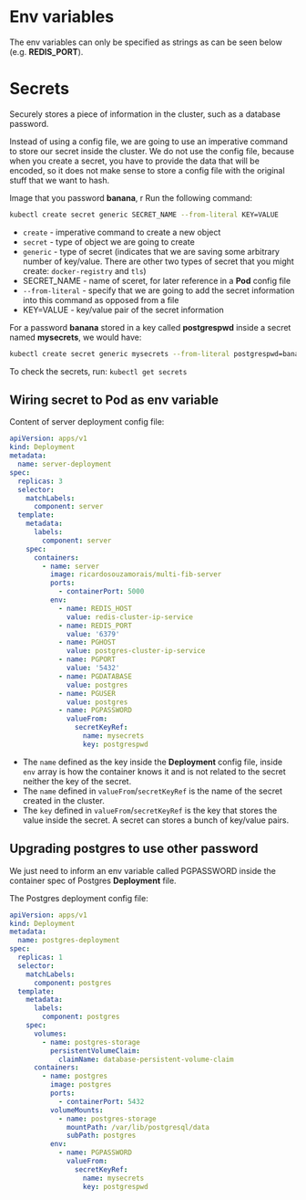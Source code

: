 # Env variables

The env variables can only be specified as strings as can be seen below (e.g. **REDIS_PORT**).

# Secrets

Securely stores a piece of information in the cluster, such as a database password.

Instead of using a config file, we are going to use an imperative command to store our secret inside the cluster. We do not use the config file, because when you create a secret, you have to provide the data that will be encoded, so it does not make sense to store a config file with the original stuff that we want to hash.

Image that you password **banana**, r
Run the following command:

```sh
kubectl create secret generic SECRET_NAME --from-literal KEY=VALUE
```

*  `create` - imperative command to create a new object
*  `secret` - type of object we are going to create
*  `generic` - type of secret (indicates that we are saving some arbitrary number of key/value. There are other two types of secret that you might create: `docker-registry` and `tls`)
*  SECRET_NAME - name of sceret, for later reference in a **Pod** config file
*  `--from-literal` - specify that we are going to add the secret information into this command as opposed from a file
*  KEY=VALUE - key/value pair of the secret information

For a password **banana** stored in a key called **postgrespwd** inside a secret named **mysecrets**, we would have:

```sh
kubectl create secret generic mysecrets --from-literal postgrespwd=banana
```

To check the secrets, run: `kubectl get secrets`

## Wiring secret to **Pod** as env variable

Content of server deployment config file:
```yaml
apiVersion: apps/v1
kind: Deployment
metadata:
  name: server-deployment
spec:
  replicas: 3
  selector:
    matchLabels:
      component: server
  template:
    metadata:
      labels:
        component: server
    spec:
      containers:
        - name: server
          image: ricardosouzamorais/multi-fib-server
          ports:
            - containerPort: 5000 
          env:
            - name: REDIS_HOST
              value: redis-cluster-ip-service
            - name: REDIS_PORT
              value: '6379'
            - name: PGHOST
              value: postgres-cluster-ip-service
            - name: PGPORT
              value: '5432'
            - name: PGDATABASE
              value: postgres
            - name: PGUSER
              value: postgres
            - name: PGPASSWORD
              valueFrom:
                secretKeyRef:
                  name: mysecrets
                  key: postgrespwd
```

*  The `name` defined as the key inside the **Deployment** config file, inside `env` array is how the container knows it and is not related to the secret neither the key of the secret.
*  The `name` defined in `valueFrom`/`secretKeyRef` is the name of the secret created in the cluster.
*  The `key` defined in `valueFrom`/`secretKeyRef` is the key that stores the value inside the secret. A secret can stores a bunch of key/value pairs.

## Upgrading postgres to use other password

We just need to inform an env variable called PGPASSWORD inside the container spec of Postgres **Deployment** file.

The Postgres deployment config file:
```yaml
apiVersion: apps/v1
kind: Deployment
metadata:
  name: postgres-deployment
spec:
  replicas: 1
  selector:
    matchLabels:
      component: postgres
  template:
    metadata:
      labels:
        component: postgres
    spec:
      volumes:
        - name: postgres-storage
          persistentVolumeClaim:
            claimName: database-persistent-volume-claim
      containers:
        - name: postgres
          image: postgres
          ports: 
            - containerPort: 5432
          volumeMounts:
            - name: postgres-storage
              mountPath: /var/lib/postgresql/data
              subPath: postgres
          env:
            - name: PGPASSWORD
              valueFrom:
                secretKeyRef:
                  name: mysecrets
                  key: postgrespwd
```